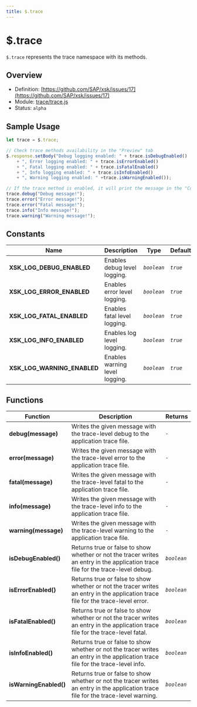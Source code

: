 ```yaml
---
title: $.trace
---
```


$.trace
===

`$.trace` represents the trace namespace with its methods.

## Overview

- Definition: [https://github.com/SAP/xsk/issues/17](https://github.com/SAP/xsk/issues/17)
- Module: [trace/trace.js](https://github.com/SAP/xsk/tree/main/modules/api/api-xsjs/src/main/resources/META-INF/dirigible/xsk/trace/trace.js)
- Status: `alpha`

## Sample Usage

```javascript
let trace = $.trace;

// Check trace methods availability in the "Preview" tab
$.response.setBody("Debug logging enabled: " + trace.isDebugEnabled()
    + ", Error logging enabled: " + trace.isErrorEnabled()
    + ", Fatal logging enabled: " + trace.isFatalEnabled()
    + ", Info logging enabled: " + trace.isInfoEnabled()
    + ", Warning logging enabled: " +trace.isWarningEnabled());

// If the trace method is enabled, it will print the message in the "Console" tab
trace.debug("Debug message!");
trace.error("Error message!");
trace.error("Fatal message!");
trace.info("Info message!");
trace.warning("Warning message!");
```

## Constants


| Name                        | Description                   | Type      | Default |
|-----------------------------|-------------------------------|-----------|---------|
| **XSK_LOG_DEBUG_ENABLED**   | Enables debug level logging.  |_`boolean`_|_`true`_ |
| **XSK_LOG_ERROR_ENABLED**   | Enables error level logging.  |_`boolean`_|_`true`_ |
| **XSK_LOG_FATAL_ENABLED**   | Enables fatal level logging.  |_`boolean`_|_`true`_ |
| **XSK_LOG_INFO_ENABLED**    | Enables log level logging.    |_`boolean`_|_`true`_ |
| **XSK_LOG_WARNING_ENABLED** | Enables warning level logging.|_`boolean`_|_`true`_ |

## Functions


| Function                | Description                                                                                                                      | Returns     |
|------------------------|-----------------------------------------------------------------------------------------------------------------------------------|-------------|
| **debug(message)**     | Writes the given message with the trace-level debug to the application trace file.                                                |  _`-`_      |
| **error(message)**     | Writes the given message with the trace-level error to the application trace file.                                                |  _`-`_      |
| **fatal(message)**     | Writes the given message with the trace-level fatal to the application trace file.                                                |  _`-`_      |
| **info(message)**      | Writes the given message with the trace-level info to the application trace file.                                                 |  _`-`_      |
| **warning(message)**   | Writes the given message with the trace-level warning to the application trace file.                                              |  _`-`_      |
| **isDebugEnabled()**   | Returns true or false to show whether or not the tracer writes an entry in the application trace file for the trace-level debug.  | _`boolean`_ |
| **isErrorEnabled()**   | Returns true or false to show whether or not the tracer writes an entry in the application trace file for the trace-level error.  | _`boolean`_ |
| **isFatalEnabled()**   | Returns true or false to show whether or not the tracer writes an entry in the application trace file for the trace-level fatal.  | _`boolean`_ |
| **isInfoEnabled()**    | Returns true or false to show whether or not the tracer writes an entry in the application trace file for the trace-level info.   | _`boolean`_ |
| **isWarningEnabled()** | Returns true or false to show whether or not the tracer writes an entry in the application trace file for the trace-level warning.| _`boolean`_ |
